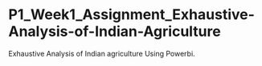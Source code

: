 # P1_Week1_Assignment_Exhaustive-Analysis-of-Indian-Agriculture
Exhaustive Analysis of Indian agriculture Using Powerbi.
